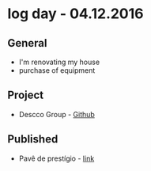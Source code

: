 # log day - 04.12.2016

## General

- I'm renovating my house
 - purchase of equipment

## Project 

- Descco Group - [Github](https://github.com/headquarters-solutions/descco.github.io)

## Published

- Pavê de prestígio - [link](http://saborinstintivo.com.br/articles/sobremesa/pave-de-prestigio/)
